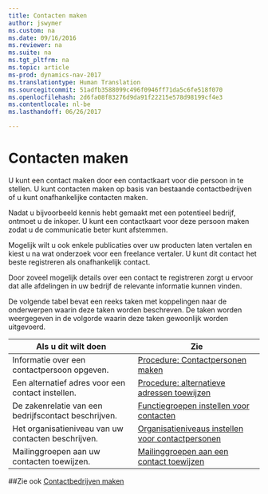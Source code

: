 ```yaml
---
title: Contacten maken
author: jswymer
ms.custom: na
ms.date: 09/16/2016
ms.reviewer: na
ms.suite: na
ms.tgt_pltfrm: na
ms.topic: article
ms-prod: dynamics-nav-2017
ms.translationtype: Human Translation
ms.sourcegitcommit: 51adfb3588099c496f0946ff71da5c6fe518f070
ms.openlocfilehash: 2d6fa08f83276d9da91f22215e578d98199cf4e3
ms.contentlocale: nl-be
ms.lasthandoff: 06/26/2017

---
```

# <a name="create-contact-persons"></a>Contacten maken
U kunt een contact maken door een contactkaart voor die persoon in te stellen. U kunt contacten maken op basis van bestaande contactbedrijven of u kunt onafhankelijke contacten maken.

Nadat u bijvoorbeeld kennis hebt gemaakt met een potentieel bedrijf, ontmoet u de inkoper. U kunt een contactkaart voor deze persoon maken zodat u de communicatie beter kunt afstemmen.

Mogelijk wilt u ook enkele publicaties over uw producten laten vertalen en kiest u na wat onderzoek voor een freelance vertaler. U kunt dit contact het beste registreren als onafhankelijk contact.

Door zoveel mogelijk details over een contact te registreren zorgt u ervoor dat alle afdelingen in uw bedrijf de relevante informatie kunnen vinden.

De volgende tabel bevat een reeks taken met koppelingen naar de onderwerpen waarin deze taken worden beschreven. De taken worden weergegeven in de volgorde waarin deze taken gewoonlijk worden uitgevoerd.

|Als u dit wilt doen |Zie |
|---|----|
|Informatie over een contactpersoon opgeven.|[Procedure: Contactpersonen maken](marketing-how-create-contact-persons.md)|
|Een alternatief adres voor een contact instellen.|[Procedure: alternatieve adressen toewijzen](marketing-how-assign-alternative-address.md)|
|De zakenrelatie van een bedrijfscontact beschrijven.|[Functiegroepen instellen voor contacten](marketing-job-responsibilities.md)|
|Het organisatieniveau van uw contacten beschrijven.|[Organisatieniveaus instellen voor contactpersonen](marketing-organizational-levels.md)|
|Mailinggroepen aan uw contacten toewijzen.|[Mailinggroepen aan een contact toewijzen](marketing-mailing-groups.md#assign-mailing-groups-to-a-contact)|

##<a name="see-also"></a>Zie ook
[Contactbedrijven maken](marketing-create-contact-companies.md)

